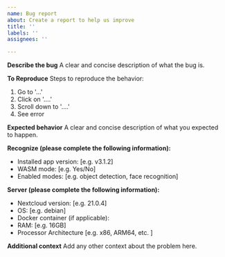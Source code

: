 ```yaml
---
name: Bug report
about: Create a report to help us improve
title: ''
labels: ''
assignees: ''

---
```


**Describe the bug**
A clear and concise description of what the bug is.

**To Reproduce**
Steps to reproduce the behavior:
1. Go to '...'
2. Click on '....'
3. Scroll down to '....'
4. See error

**Expected behavior**
A clear and concise description of what you expected to happen.

**Recognize (please complete the following information):**
 - Installed app version: [e.g. v3.1.2]
 - WASM mode: [e.g. Yes/No]
 - Enabled modes: [e.g. object detection, face recognition]

**Server (please complete the following information):**
 - Nextcloud version: [e.g. 21.0.4]
 - OS: [e.g. debian]
 - Docker container (if applicable):
 - RAM: [e.g. 16GB]
 - Processor Architecture [e.g. x86, ARM64, etc. ]

**Additional context**
Add any other context about the problem here.
